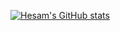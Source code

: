 [![Hesam's GitHub stats](https://github-readme-stats.vercel.app/api?username=hesamsheikh)](https://github.com/hesamsheikh/github-readme-stats)
